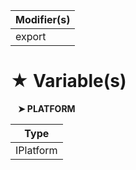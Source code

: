 | Modifier(s)                            |
|----------------------------------------|
| export |

# &#9733; Variable(s)

&nbsp;&nbsp; **&#10148; PLATFORM**

| Type                        |
|-----------------------------|
| IPlatform |
